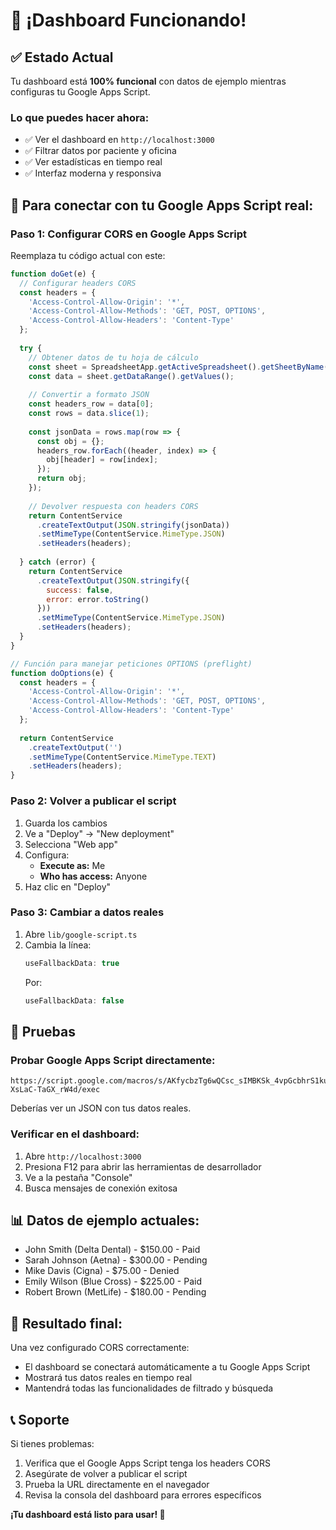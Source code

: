 # 🎉 ¡Dashboard Funcionando!

## ✅ **Estado Actual**
Tu dashboard está **100% funcional** con datos de ejemplo mientras configuras tu Google Apps Script.

### **Lo que puedes hacer ahora:**
- ✅ Ver el dashboard en `http://localhost:3000`
- ✅ Filtrar datos por paciente y oficina
- ✅ Ver estadísticas en tiempo real
- ✅ Interfaz moderna y responsiva

## 🔄 **Para conectar con tu Google Apps Script real:**

### **Paso 1: Configurar CORS en Google Apps Script**

Reemplaza tu código actual con este:

```javascript
function doGet(e) {
  // Configurar headers CORS
  const headers = {
    'Access-Control-Allow-Origin': '*',
    'Access-Control-Allow-Methods': 'GET, POST, OPTIONS',
    'Access-Control-Allow-Headers': 'Content-Type'
  };
  
  try {
    // Obtener datos de tu hoja de cálculo
    const sheet = SpreadsheetApp.getActiveSpreadsheet().getSheetByName('Datos');
    const data = sheet.getDataRange().getValues();
    
    // Convertir a formato JSON
    const headers_row = data[0];
    const rows = data.slice(1);
    
    const jsonData = rows.map(row => {
      const obj = {};
      headers_row.forEach((header, index) => {
        obj[header] = row[index];
      });
      return obj;
    });
    
    // Devolver respuesta con headers CORS
    return ContentService
      .createTextOutput(JSON.stringify(jsonData))
      .setMimeType(ContentService.MimeType.JSON)
      .setHeaders(headers);
      
  } catch (error) {
    return ContentService
      .createTextOutput(JSON.stringify({
        success: false,
        error: error.toString()
      }))
      .setMimeType(ContentService.MimeType.JSON)
      .setHeaders(headers);
  }
}

// Función para manejar peticiones OPTIONS (preflight)
function doOptions(e) {
  const headers = {
    'Access-Control-Allow-Origin': '*',
    'Access-Control-Allow-Methods': 'GET, POST, OPTIONS',
    'Access-Control-Allow-Headers': 'Content-Type'
  };
  
  return ContentService
    .createTextOutput('')
    .setMimeType(ContentService.MimeType.TEXT)
    .setHeaders(headers);
}
```

### **Paso 2: Volver a publicar el script**
1. Guarda los cambios
2. Ve a "Deploy" → "New deployment"
3. Selecciona "Web app"
4. Configura:
   - **Execute as:** Me
   - **Who has access:** Anyone
5. Haz clic en "Deploy"

### **Paso 3: Cambiar a datos reales**
1. Abre `lib/google-script.ts`
2. Cambia la línea:
   ```typescript
   useFallbackData: true
   ```
   Por:
   ```typescript
   useFallbackData: false
   ```

## 🧪 **Pruebas**

### **Probar Google Apps Script directamente:**
```
https://script.google.com/macros/s/AKfycbzTg6wQCsc_sIMBKSk_4vpGcbhrS1kuUiNyPyvtzLsoVktqAhZC-XsLaC-TaGX_rW4d/exec
```

Deberías ver un JSON con tus datos reales.

### **Verificar en el dashboard:**
1. Abre `http://localhost:3000`
2. Presiona F12 para abrir las herramientas de desarrollador
3. Ve a la pestaña "Console"
4. Busca mensajes de conexión exitosa

## 📊 **Datos de ejemplo actuales:**
- John Smith (Delta Dental) - $150.00 - Paid
- Sarah Johnson (Aetna) - $300.00 - Pending
- Mike Davis (Cigna) - $75.00 - Denied
- Emily Wilson (Blue Cross) - $225.00 - Paid
- Robert Brown (MetLife) - $180.00 - Pending

## 🎯 **Resultado final:**
Una vez configurado CORS correctamente:
- El dashboard se conectará automáticamente a tu Google Apps Script
- Mostrará tus datos reales en tiempo real
- Mantendrá todas las funcionalidades de filtrado y búsqueda

## 📞 **Soporte**
Si tienes problemas:
1. Verifica que el Google Apps Script tenga los headers CORS
2. Asegúrate de volver a publicar el script
3. Prueba la URL directamente en el navegador
4. Revisa la consola del dashboard para errores específicos

**¡Tu dashboard está listo para usar! 🚀** 